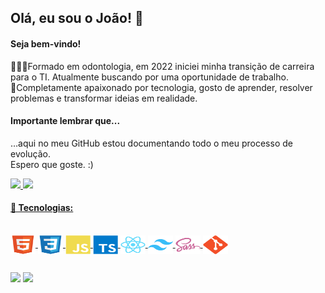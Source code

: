 ## Olá, eu sou o João! 👋
#### Seja bem-vindo!

👩🏻‍💻Formado em odontologia, em 2022 iniciei minha transição de carreira para o TI. Atualmente buscando por uma oportunidade de trabalho. <br>
🤖Completamente apaixonado por tecnologia, gosto de aprender, resolver problemas e transformar ideias em realidade.

#### Importante lembrar que...
…aqui no meu GitHub estou documentando todo o meu processo de evolução. <br>
Espero que goste. :)

<div>
  <a href="https://github.com/Jotape06">
  <img height="150em" src="https://github-readme-stats.vercel.app/api/top-langs/?username=Jotape06&layout=compact&langs_count=7&theme=dark"/> 
  <img height="150em" src="https://github-readme-stats.vercel.app/api?username=Jotape06&show_icons=true&theme=dark&commits_year=2025&count_private=true"/>
</div>

#### &#128295; Tecnologias:
<div style="display: inline_block"><br>
  <img align="center" alt="Joao-HTML" height="30" width="40" src="https://raw.githubusercontent.com/devicons/devicon/master/icons/html5/html5-original.svg">
  <img align="center" alt="Joao-CSS" height="30" width="40" src="https://raw.githubusercontent.com/devicons/devicon/master/icons/css3/css3-original.svg">
  <img align="center" alt="Joao-Js" height="30" width="40" src="https://raw.githubusercontent.com/devicons/devicon/master/icons/javascript/javascript-plain.svg">
  <img align="center" alt="Joao-Ts" height="30" width="40" src="https://raw.githubusercontent.com/devicons/devicon/master/icons/typescript/typescript-plain.svg">
  <img align="center" alt="Joao-React" height="30" width="40" src="https://raw.githubusercontent.com/devicons/devicon/master/icons/react/react-original.svg">
  <img align="center" alt="Joao-Tailwindcss" height="30" width="40" src="https://raw.githubusercontent.com/devicons/devicon/master/icons/tailwindcss/tailwindcss-original.svg">
  <img align="center" alt="Joao-Sass" height="30" width="40" src="https://raw.githubusercontent.com/devicons/devicon/master/icons/sass/sass-original.svg">
  <img align="center" alt="Joao-Git" height="30" width="40" src="https://raw.githubusercontent.com/devicons/devicon/master/icons/git/git-original.svg">
</div>
  
  ##
 
<div> 
  <a href="https://instagram.com/_araujoao" target="_blank"><img src="https://img.shields.io/badge/-Instagram-%23E4405F?style=for-the-badge&logo=instagram&logoColor=white" target="_blank"></a>
  <a href = "mailto:joaoflwvlw@gmail.com"><img src="https://img.shields.io/badge/-Gmail-%23333?style=for-the-badge&logo=gmail&logoColor=white" target="_blank"></a>
  
</div>
